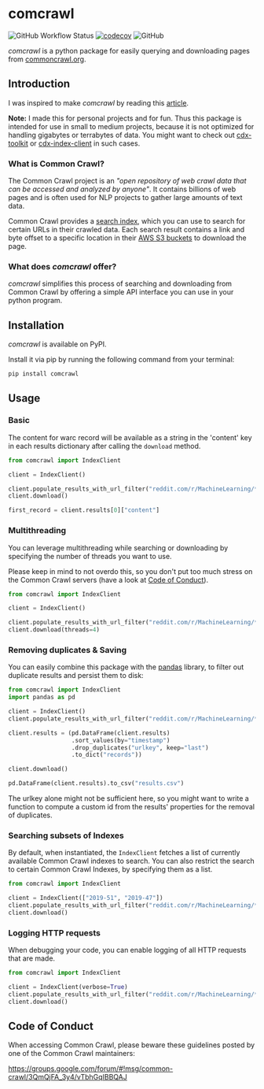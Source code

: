 # comcrawl

![GitHub Workflow Status](https://img.shields.io/github/workflow/status/michaelharms/comcrawl/CI)
[![codecov](https://codecov.io/gh/michaelharms/comcrawl/branch/master/graph/badge.svg?token=FEw4KEcpRm)](https://codecov.io/gh/michaelharms/comcrawl)
![GitHub](https://img.shields.io/github/license/michaelharms/comcrawl)

_comcrawl_ is a python package for easily querying and downloading pages from [commoncrawl.org](https://commoncrawl.org).

## Introduction

I was inspired to make _comcrawl_ by reading this [article](https://www.bellingcat.com/resources/2015/08/13/using-python-to-mine-common-crawl/).

**Note:** I made this for personal projects and for fun. Thus this package is intended for use in small to medium projects, because it is not optimized for handling gigabytes or terrabytes of data. You might want to check out [cdx-toolkit](https://pypi.org/project/cdx-toolkit/) or [cdx-index-client](https://github.com/ikreymer/cdx-index-client) in such cases.

### What is Common Crawl?

The Common Crawl project is an _"open repository of web crawl data that can be accessed and analyzed by anyone"_.
It contains billions of web pages and is often used for NLP projects to gather large amounts of text data.

Common Crawl provides a [search index](https://index.commoncrawl.org), which you can use to search for certain URLs in their crawled data.
Each search result contains a link and byte offset to a specific location in their [AWS S3 buckets](https://commoncrawl.s3.amazonaws.com/cc-index/collections/index.html) to download the page.

### What does _comcrawl_ offer?

_comcrawl_ simplifies this process of searching and downloading from Common Crawl by offering a simple API interface you can use in your python program.

## Installation

_comcrawl_ is available on PyPI.

Install it via pip by running the following command from your terminal:

```
pip install comcrawl
```

## Usage

### Basic

The content for warc record will be available as a string in the 'content' key in each results dictionary after calling the `download` method.

```python
from comcrawl import IndexClient

client = IndexClient()

client.populate_results_with_url_filter("reddit.com/r/MachineLearning/*")
client.download()

first_record = client.results[0]["content"]
```

### Multithreading

You can leverage multithreading while searching or downloading by specifying the number of threads you want to use.

Please keep in mind to not overdo this, so you don't put too much stress on the Common Crawl servers (have a look at [Code of Conduct](#code-of-conduct)).

```python
from comcrawl import IndexClient

client = IndexClient()

client.populate_results_with_url_filter("reddit.com/r/MachineLearning/*", threads=4)
client.download(threads=4)
```

### Removing duplicates & Saving

You can easily combine this package with the [pandas](https://github.com/pandas-dev/pandas) library, to filter out duplicate results and persist them to disk:

```python
from comcrawl import IndexClient
import pandas as pd

client = IndexClient()
client.populate_results_with_url_filter("reddit.com/r/MachineLearning/*")

client.results = (pd.DataFrame(client.results)
                  .sort_values(by="timestamp")
                  .drop_duplicates("urlkey", keep="last")
                  .to_dict("records"))

client.download()

pd.DataFrame(client.results).to_csv("results.csv")
```

The urlkey alone might not be sufficient here, so you might want to write a function to compute a custom id from the results' properties for the removal of duplicates.

### Searching subsets of Indexes

By default, when instantiated, the `IndexClient` fetches a list of currently available Common Crawl indexes to search. You can also restrict the search to certain Common Crawl Indexes, by specifying them as a list.

```python
from comcrawl import IndexClient

client = IndexClient(["2019-51", "2019-47"])
client.populate_results_with_url_filter("reddit.com/r/MachineLearning/*")
client.download()
```

### Logging HTTP requests

When debugging your code, you can enable logging of all HTTP requests that are made.

```python
from comcrawl import IndexClient

client = IndexClient(verbose=True)
client.populate_results_with_url_filter("reddit.com/r/MachineLearning/*")
client.download()
```

## Code of Conduct

When accessing Common Crawl, please beware these guidelines posted by one of the Common Crawl maintainers:

https://groups.google.com/forum/#!msg/common-crawl/3QmQjFA_3y4/vTbhGqIBBQAJ

